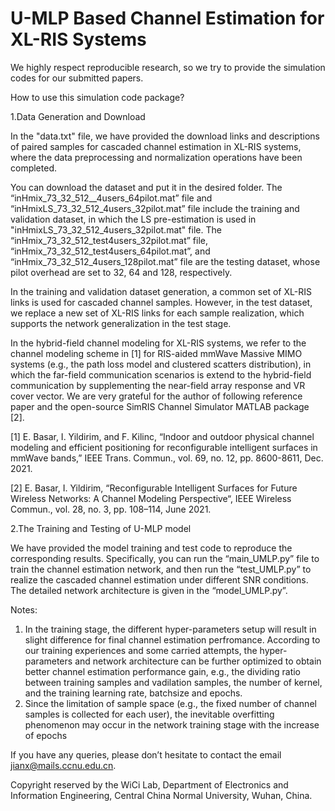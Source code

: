 # U-MLP Based Channel Estimation for XL-RIS Systems

We highly respect reproducible research, so we try to provide the simulation codes for our submitted papers.

How to use this simulation code package?

1.Data Generation and Download

In the "data.txt" file, we have provided the download links and descriptions of paired samples for cascaded channel estimation in XL-RIS systems, where the data preprocessing and normalization operations have been completed. 

You can download the dataset and put it in the desired folder. The “inHmix_73_32_512__4users_64pilot.mat” file and “inHmixLS_73_32_512_4users_32pilot.mat” file include the training and validation dataset, in which the LS pre-estimation is used in "inHmixLS_73_32_512_4users_32pilot.mat" file. The “inHmix_73_32_512_test4users_32pilot.mat” file, “inHmix_73_32_512_test4users_64pilot.mat”, and “inHmix_73_32_512_4users_128pilot.mat” file are the testing dataset, whose pilot overhead are set to 32, 64 and 128, respectively.

In the training and validation dataset generation, a common set of XL-RIS links is used for cascaded channel samples. However, in the test dataset, we replace a new set of XL-RIS links for each sample realization, which supports the network generalization in the test stage.

In the hybrid-field channel modeling for XL-RIS systems, we refer to the channel modeling scheme in [1] for RIS-aided mmWave Massive MIMO systems (e.g., the path loss model and clustered scatters distribution), in which the far-field communication scenarios is extend to the hybrid-field communication by supplementing the near-field array response and VR cover vector. We are very grateful for the author of following reference paper and the open-source SimRIS Channel Simulator MATLAB package [2].

[1] E. Basar, I. Yildirim, and F. Kilinc, “Indoor and outdoor physical channel modeling and efficient positioning for reconfigurable intelligent surfaces in mmWave bands,” IEEE Trans. Commun., vol. 69, no. 12, pp. 8600-8611, Dec. 2021.

[2] E. Basar, I. Yildirim, “Reconfigurable Intelligent Surfaces for Future Wireless Networks: A Channel Modeling Perspective“, IEEE Wireless Commun., vol. 28, no. 3, pp. 108–114, June 2021.

2.The Training and Testing of U-MLP model

We have provided the model training and test code to reproduce the corresponding results. Specifically, you can run the “main_UMLP.py” file to train the channel estimation network, and then run the “test_UMLP.py” to realize the cascaded channel estimation under different SNR conditions. The detailed network architecture is given in the “model_UMLP.py”.

Notes:
1. In the training stage, the different hyper-parameters setup will result in slight difference for final channel estimation perfromance. According to our training experiences and some carried attempts, the hyper-parameters and network architecture can be further optimized to obtain better channel estimation performance gain, e.g., the dividing ratio between training samples and vadilation samples, the number of kernel, and the training learning rate, batchsize and epochs.
2. Since the limitation of sample space (e.g., the fixed number of channel samples is collected for each user), the inevitable overfitting phenomenon may occur in the network training stage with the increase of epochs

If you have any queries, please don’t hesitate to contact the email jianx@mails.ccnu.edu.cn.

Copyright reserved by the WiCi Lab, Department of Electronics and Information Engineering, Central China Normal University, Wuhan, China.
